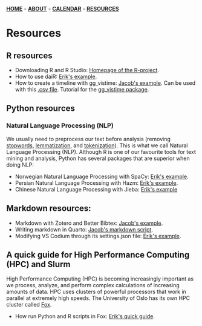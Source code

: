 [**HOME**](/index.md) - [**ABOUT**](/about.md) - [**CALENDAR**](/calendar.md) - [**RESOURCES**](/resources.md)

# Resources

## R resources

* Downloading R and R Studio: [Homepage of the R-project](https://cran.r-project.org/).
* How to use daiR: [Erik's example](/contents/using_dair.html).
* How to create a timeline with gg_vistime: [Jacob's example](/contents/tidslinje.html). Can be used with this [.csv file](/contents/tidslinje.csv). Tutorial for the [gg_vistime package](https://shosaco.github.io/vistime/articles/gg_vistime-vignette.html).

## Python resources

### Natural Language Processing (NLP)

We usually need to preprocess our text before analysis (removing [stopwords](https://kavita-ganesan.com/what-are-stop-words/#.Y9kqAq3MJaQ), [lemmatization](https://www.techtarget.com/searchenterpriseai/definition/lemmatization), and [tokenization](https://www.geeksforgeeks.org/nlp-how-tokenizing-text-sentence-words-works/)). This is what we call Natural Language Processing (NLP). Although R is one of our favourite tools for text mining and analysis, Python has several packages that are superior when doing NLP:

* Norwegian Natural Language Processing with SpaCy: [Erik's example](/contents/spacy_language_processing.html).
* Persian Natural Language Processing with Hazm: [Erik's example](/contents/persian_nlp.html).
* Chinese Natural Language Processing with Jieba: [Erik's example](/contents/chinese_nlp.html)

## Markdown resources:

* Markdown with Zotero and Better Bibtex: [Jacob's example](/contents/betterbibtex/markdown_zotero.html). 
* Writing markdown in Quarto: [Jacob's markdown script](/contents/miniguide_quarto.html).
* Modifying VS Codium through its settings.json file: [Erik's example](/contents/optimizing_vs_codium.html).

## A quick guide for High Performance Computing (HPC) and Slurm

High Performance Computing (HPC) is becoming increasingly important as we process, analyze, and perform complex calculations of increasing amounts of data. HPC uses clusters of powerful processors that work in parallel at extremely high speeds. The University of Oslo has its own HPC cluster called [Fox](https://www.uio.no/english/services/it/research/hpc/fox/index.html).

* How run Python and R scripts in Fox: [Erik's quick guide](/contents/quick_guide_to_hpc_and_slurm.html).

